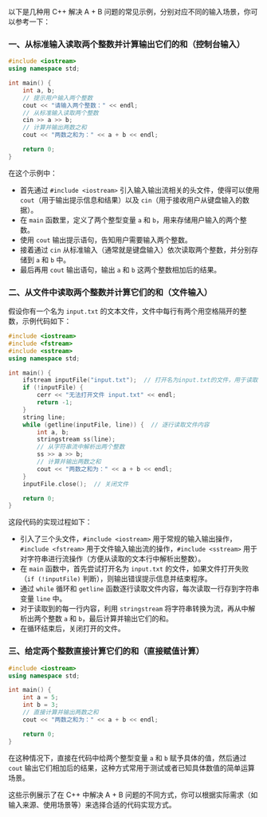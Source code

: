 以下是几种用 C++ 解决 A + B 问题的常见示例，分别对应不同的输入场景，你可以参考一下：

### 一、从标准输入读取两个整数并计算输出它们的和（控制台输入）

```cpp
#include <iostream>
using namespace std;

int main() {
    int a, b;
    // 提示用户输入两个整数
    cout << "请输入两个整数：" << endl;
    // 从标准输入读取两个整数
    cin >> a >> b;
    // 计算并输出两数之和
    cout << "两数之和为：" << a + b << endl;

    return 0;
}
```

在这个示例中：

- 首先通过 `#include <iostream>` 引入输入输出流相关的头文件，使得可以使用 `cout`（用于输出提示信息和结果）以及 `cin`（用于接收用户从键盘输入的数据）。
- 在 `main` 函数里，定义了两个整型变量 `a` 和 `b`，用来存储用户输入的两个整数。
- 使用 `cout` 输出提示语句，告知用户需要输入两个整数。
- 接着通过 `cin` 从标准输入（通常就是键盘输入）依次读取两个整数，并分别存储到 `a` 和 `b` 中。
- 最后再用 `cout` 输出语句，输出 `a` 和 `b` 这两个整数相加后的结果。

### 二、从文件中读取两个整数并计算它们的和（文件输入）

假设你有一个名为 `input.txt` 的文本文件，文件中每行有两个用空格隔开的整数，示例代码如下：

```cpp
#include <iostream>
#include <fstream>
#include <sstream>
using namespace std;

int main() {
    ifstream inputFile("input.txt");  // 打开名为input.txt的文件，用于读取
    if (!inputFile) {
        cerr << "无法打开文件 input.txt" << endl;
        return -1;
    }
    string line;
    while (getline(inputFile, line)) {  // 逐行读取文件内容
        int a, b;
        stringstream ss(line);
        // 从字符串流中解析出两个整数
        ss >> a >> b;
        // 计算并输出两数之和
        cout << "两数之和为：" << a + b << endl;
    }
    inputFile.close();  // 关闭文件

    return 0;
}
```

这段代码的实现过程如下：

- 引入了三个头文件，`#include <iostream>` 用于常规的输入输出操作，`#include <fstream>` 用于文件输入输出流的操作，`#include <sstream>` 用于对字符串进行流操作（方便从读取的文本行中解析出整数）。
- 在 `main` 函数中，首先尝试打开名为 `input.txt` 的文件，如果文件打开失败（`if (!inputFile)` 判断），则输出错误提示信息并结束程序。
- 通过 `while` 循环和 `getline` 函数逐行读取文件内容，每次读取一行存到字符串变量 `line` 中。
- 对于读取到的每一行内容，利用 `stringstream` 将字符串转换为流，再从中解析出两个整数 `a` 和 `b`，最后计算并输出它们的和。
- 在循环结束后，关闭打开的文件。

### 三、给定两个整数直接计算它们的和（直接赋值计算）

```cpp
#include <iostream>
using namespace std;

int main() {
    int a = 5;
    int b = 3;
    // 直接计算并输出两数之和
    cout << "两数之和为：" << a + b << endl;

    return 0;
}
```

在这种情况下，直接在代码中给两个整型变量 `a` 和 `b` 赋予具体的值，然后通过 `cout` 输出它们相加后的结果，这种方式常用于测试或者已知具体数值的简单运算场景。

这些示例展示了在 C++ 中解决 A + B 问题的不同方式，你可以根据实际需求（如输入来源、使用场景等）来选择合适的代码实现方式。